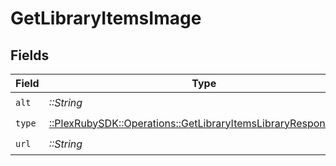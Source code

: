 # GetLibraryItemsImage


## Fields

| Field                                                                                                                          | Type                                                                                                                           | Required                                                                                                                       | Description                                                                                                                    | Example                                                                                                                        |
| ------------------------------------------------------------------------------------------------------------------------------ | ------------------------------------------------------------------------------------------------------------------------------ | ------------------------------------------------------------------------------------------------------------------------------ | ------------------------------------------------------------------------------------------------------------------------------ | ------------------------------------------------------------------------------------------------------------------------------ |
| `alt`                                                                                                                          | *::String*                                                                                                                     | :heavy_check_mark:                                                                                                             | N/A                                                                                                                            | Episode 1                                                                                                                      |
| `type`                                                                                                                         | [::PlexRubySDK::Operations::GetLibraryItemsLibraryResponseType](../../models/operations/getlibraryitemslibraryresponsetype.md) | :heavy_check_mark:                                                                                                             | N/A                                                                                                                            | background                                                                                                                     |
| `url`                                                                                                                          | *::String*                                                                                                                     | :heavy_check_mark:                                                                                                             | N/A                                                                                                                            | /library/metadata/45521/thumb/1644710589                                                                                       |